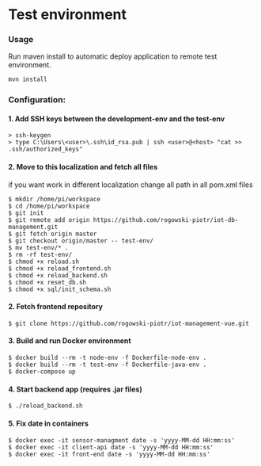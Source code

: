 # Test environment

### Usage
Run maven install to automatic deploy application to remote test environment.
```java
mvn install
```

### Configuration:

#### 1. Add SSH keys between the development-env and the test-env
```shell script
> ssh-keygen
> type C:\Users\<user>\.ssh\id_rsa.pub | ssh <user>@<host> "cat >> .ssh/authorized_keys"
```

#### 2. Move to this localization and fetch all files
if you want work in different localization change all path in all pom.xml files
```shell script
$ mkdir /home/pi/workspace
$ cd /home/pi/workspace
$ git init
$ git remote add origin https://github.com/rogowski-piotr/iot-db-management.git
$ git fetch origin master
$ git checkout origin/master -- test-env/
$ mv test-env/* .
$ rm -rf test-env/
$ chmod +x reload.sh
$ chmod +x reload_frontend.sh
$ chmod +x reload_backend.sh
$ chmod +x reset_db.sh
$ chmod +x sql/init_schema.sh
```

#### 2. Fetch frontend repository
```shell script
$ git clone https://github.com/rogowski-piotr/iot-management-vue.git
```

#### 3. Build and run Docker environment
```shell script
$ docker build --rm -t node-env -f Dockerfile-node-env .
$ docker build --rm -t test-env -f Dockerfile-java-env .
$ docker-compose up
```

#### 4. Start backend app (requires .jar files)
```shell script
$ ./reload_backend.sh
```

#### 5. Fix date in containers
```shell script
$ docker exec -it sensor-managment date -s 'yyyy-MM-dd HH:mm:ss'
$ docker exec -it client-api date -s 'yyyy-MM-dd HH:mm:ss'
$ docker exec -it front-end date -s 'yyyy-MM-dd HH:mm:ss'
```
